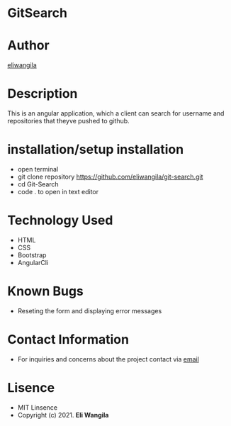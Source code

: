 # GitSearch

# Author

[eliwangila]()

# Description
 This is an angular application, which a client can search for username and repositories that theyve pushed to github.

 # installation/setup installation

 * open terminal
 * git clone repository https://github.com/eliwangila/git-search.git
 * cd Git-Search
 * code . to open in text editor

 # Technology Used

* HTML
* CSS
* Bootstrap 
* AngularCli

# Known Bugs

* Reseting the form and displaying error messages

# Contact Information
 * For inquiries and concerns about the project contact via [email](ekirapaeli254@gmail.com)

 # Lisence

 * MIT Linsence
 * Copyright (c) 2021.
 **Eli Wangila**